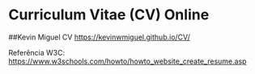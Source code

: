 # Curriculum Vitae (CV) Online
##Kevin Miguel CV https://kevinwmiguel.github.io/CV/

Referência W3C: https://www.w3schools.com/howto/howto_website_create_resume.asp
